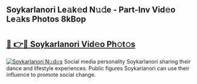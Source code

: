 ## Soykarlanori Le𝚊k𝚎d N𝚞𝚍e - Part-Inv Vid𝚎o Le𝚊ks Photos 8kBop

# <h2><a href="http://fbdr2hj.evod.top/?m=Soykarlanori">🔗 👉🔴 Soykarlanori Vid𝚎o Ph𝚘t𝚘s</a></h2>

[![Soykarlanori N𝚞d𝚎s](https://i.imgur.com/8V9OHl7.gif)](http://fbdr2hj.evod.top/?m=Soykarlanori)
Social media personality Soykarlanori sharing their dance and lifestyle experiences. Public figures Soykarlanori can use their influence to promote social change. 
